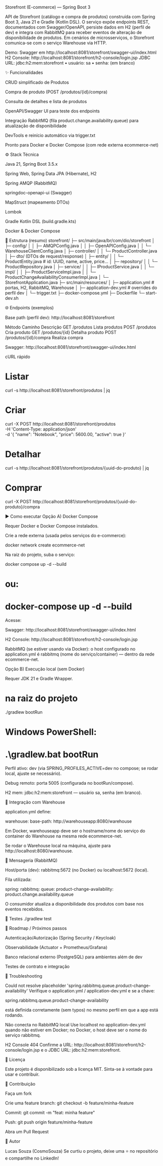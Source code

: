 Storefront (E-commerce) — Spring Boot 3

API de Storefront (catálogo e compra de produtos) construída com Spring Boot 3, Java 21 e Gradle (Kotlin DSL).
O serviço expõe endpoints REST, documentados com Swagger/OpenAPI, persiste dados em H2 (perfil de dev) e integra com RabbitMQ para receber eventos de alteração de disponibilidade de produtos.
Em cenários de microsserviços, o Storefront comunica-se com o serviço Warehouse via HTTP.

Demo: Swagger em http://localhost:8081/storefront/swagger-ui/index.html
H2 Console: http://localhost:8081/storefront/h2-console/login.jsp
JDBC URL: jdbc:h2:mem:storefront • usuário: sa • senha: (em branco)

✨ Funcionalidades

CRUD simplificado de Produtos

Compra de produto (POST /produtos/{id}/compra)

Consulta de detalhes e lista de produtos

OpenAPI/Swagger UI para teste dos endpoints

Integração RabbitMQ (fila product.change.availability.queue) para atualização de disponibilidade

DevTools e reinício automático via trigger.txt

Pronto para Docker e Docker Compose (com rede externa ecommerce-net)

⚙️ Stack Técnica

Java 21, Spring Boot 3.5.x

Spring Web, Spring Data JPA (Hibernate), H2

Spring AMQP (RabbitMQ)

springdoc-openapi-ui (Swagger)

MapStruct (mapeamento DTOs)

Lombok

Gradle Kotlin DSL (build.gradle.kts)

Docker & Docker Compose

📁 Estrutura (resumo)
storefront/
 ├─ src/main/java/br/com/dio/storefront
 │   ├─ config/
 │   │   ├─ AMQPConfig.java
 │   │   ├─ OpenAPIConfig.java
 │   │   └─ WarehouseClientConfig.java
 │   ├─ controller/
 │   │   └─ ProductController.java
 │   ├─ dto/ (DTOs de request/response)
 │   ├─ entity/
 │   │   └─ ProductEntity.java        # id: UUID, name, active, price...
 │   ├─ repository/
 │   │   └─ ProductRepository.java
 │   ├─ service/
 │   │   ├─ IProductService.java
 │   │   └─ impl/
 │   │       ├─ ProductServiceImpl.java
 │   │       └─ ProductChangeAvailabilityConsumerImpl.java
 │   └─ StorefrontApplication.java
 ├─ src/main/resources/
 │   ├─ application.yml               # portas, H2, RabbitMQ, Warehouse
 │   ├─ application-dev.yml           # overrides do perfil dev
 │   └─ trigger.txt
 ├─ docker-compose.yml
 ├─ Dockerfile
 └─ start-dev.sh

🌐 Endpoints (exemplos)

Base path (perfil dev): http://localhost:8081/storefront

Método	Caminho	Descrição
GET	/produtos	Lista produtos
POST	/produtos	Cria produto
GET	/produtos/{id}	Detalha produto
POST	/produtos/{id}/compra	Realiza compra

Swagger: http://localhost:8081/storefront/swagger-ui/index.html

cURL rápido
# Listar
curl -s http://localhost:8081/storefront/produtos | jq

# Criar
curl -X POST http://localhost:8081/storefront/produtos \
  -H 'Content-Type: application/json' \
  -d '{
        "name": "Notebook",
        "price": 5600.00,
        "active": true
      }'

# Detalhar
curl -s http://localhost:8081/storefront/produtos/{uuid-do-produto} | jq

# Comprar
curl -X POST http://localhost:8081/storefront/produtos/{uuid-do-produto}/compra

▶️ Como executar
Opção A) Docker Compose

Requer Docker e Docker Compose instalados.

Crie a rede externa (usada pelos serviços do e-commerce):

docker network create ecommerce-net


Na raiz do projeto, suba o serviço:

docker compose up -d --build
# ou:
# docker-compose up -d --build


Acesse:

Swagger: http://localhost:8081/storefront/swagger-ui/index.html

H2 Console: http://localhost:8081/storefront/h2-console/login.jsp

RabbitMQ (se estiver usando via Docker): o host configurado no application.yml é rabbitmq (nome do serviço/container) — dentro da rede ecommerce-net.

Opção B) Execução local (sem Docker)

Requer JDK 21 e Gradle Wrapper.

# na raiz do projeto
./gradlew bootRun
# Windows PowerShell:
# .\gradlew.bat bootRun


Perfil ativo: dev (via SPRING_PROFILES_ACTIVE=dev no compose; se rodar local, ajuste se necessário).

Debug remoto: porta 5005 (configurada no bootRun/compose).

H2 mem: jdbc:h2:mem:storefront — usuário sa, senha (em branco).

🔌 Integração com Warehouse

application.yml define:

warehouse:
  base-path: http://warehouseapp:8080/warehouse


Em Docker, warehouseapp deve ser o hostname/nome do serviço do container do Warehouse na mesma rede ecommerce-net.

Se rodar o Warehouse local na máquina, ajuste para http://localhost:8080/warehouse.

📨 Mensageria (RabbitMQ)

Host/porta (dev): rabbitmq:5672 (no Docker) ou localhost:5672 (local).

Fila utilizada:

spring:
  rabbitmq:
    queue:
      product-change-availability: product.change.availability.queue


O consumidor atualiza a disponibilidade dos produtos com base nos eventos recebidos.

🧪 Testes
./gradlew test

🚀 Roadmap / Próximos passos

Autenticação/Autorização (Spring Security / Keycloak)

Observabilidade (Actuator + Prometheus/Grafana)

Banco relacional externo (PostgreSQL) para ambientes além de dev

Testes de contrato e integração

🧩 Troubleshooting

Could not resolve placeholder 'spring.rabbitmq.queue.product-change-availability'
Verifique o application.yml / application-dev.yml e se a chave:

spring.rabbitmq.queue.product-change-availability


está definida corretamente (sem typos) no mesmo perfil em que a app está rodando.

Não conecta no RabbitMQ local
Use localhost no application-dev.yml quando não estiver em Docker; no Docker, o host deve ser o nome do serviço rabbitmq.

H2 Console 404
Confirme a URL: http://localhost:8081/storefront/h2-console/login.jsp e o JDBC URL: jdbc:h2:mem:storefront.

📄 Licença

Este projeto é disponibilizado sob a licença MIT. Sinta-se à vontade para usar e contribuir.

🤝 Contribuição

Faça um fork

Crie uma feature branch: git checkout -b feature/minha-feature

Commit: git commit -m "feat: minha feature"

Push: git push origin feature/minha-feature

Abra um Pull Request

🙌 Autor

Lucas Souza (CosmoSouza)
Se curtiu o projeto, deixe uma ⭐ no repositório e compartilhe no LinkedIn!
